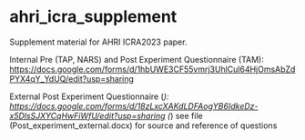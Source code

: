 # ahri_icra_supplement
Supplement material for AHRI ICRA2023 paper.

Internal Pre (TAP, NARS) and Post Experiment Questionnaire (TAM): https://docs.google.com/forms/d/1hbUWE3CF55vmrj3UhlCul64HjOmsAbZdPYX4qY_YdUQ/edit?usp=sharing

External Post Experiment Questionnaire (*): https://docs.google.com/forms/d/18zLxcXAKdLDFAogYB6IdkeDz-x5DlsSJXYCqHwFiWfU/edit?usp=sharing
(*) see file (Post_experiment_external.docx) for source and reference of questions
